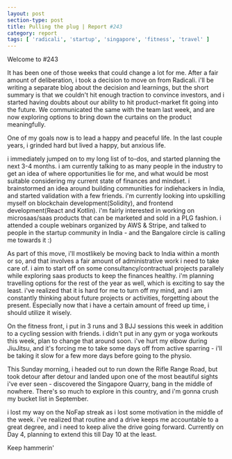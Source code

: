 ```yaml
---
layout: post
section-type: post
title: Pulling the plug | Report #243
category: report
tags: [ 'radicali', 'startup', 'singapore', 'fitness', 'travel' ]
---
```


Welcome to #243

It has been one of those weeks that could change a lot for me. After a fair amount of deliberation, i took a decision to move on from Radicali. i'll be writing a separate blog about the decision and learnings, but the short summary is that we couldn't hit enough traction to convince investors, and i started having doubts about our ability to hit product-market fit going into the future. We communicated the same with the team last week, and are now exploring options to bring down the curtains on the product meaningfully.

One of my goals now is to lead a happy and peaceful life. In the last couple years, i grinded hard but lived a happy, but anxious life.

i immediately jumped on to my long list of to-dos, and started planning the next 3-4 months. i am currently talking to as many people in the industry to get an idea of where opportunities lie for me, and what would be most suitable considering my current state of finances and mindset. i brainstormed an idea around building communities for indiehackers in India, and started validation with a few friends. i'm currently looking into upskilling myself on blockchain development(Solidity), and frontend development(React and Kotlin). i'm fairly interested in working on microsaas/saas products that can be marketed and sold in a PLG fashion. i attended a couple webinars organized by AWS & Stripe, and talked to people in the startup community in India - and the Bangalore circle is calling me towards it :)

As part of this move, i'll mostlikely be moving back to India within a month or so, and that involves a fair amount of administrative work i need to take care of. i aim to start off on some consultancy/contractual projects parallely while exploring saas products to keep the finances healthy. i'm planning travelling options for the rest of the year as well, which is exciting to say the least. i've realized that it is hard for me to turn off my mind, and i am constantly thinking about future projects or activities, forgetting about the present. Especially now that i have a certain amount of freed up time, i should utilize it wisely.

On the fitness front, i put in 3 runs and 3 BJJ sessions this week in addition to a cycling session with friends. i didn't put in any gym or yoga workouts this week, plan to change that around soon. i've hurt my elbow during JiuJitsu, and it's forcing me to take some days off from active sparring - i'll be taking it slow for a few more days before going to the physio. 

This Sunday morning, i headed out to run down the Rifle Range Road, but took detour after detour and landed upon one of the most beautiful sights i've ever seen - discovered the Singapore Quarry, bang in the middle of nowhere. There's so much to explore in this country, and i'm gonna crush my bucket list in September.

i lost my way on the NoFap streak as i lost some motivation in the middle of the week. i've realized that routine and a drive keeps me accountable to a great degree, and i need to keep alive the drive going forward. Currently on Day 4, planning to extend this till Day 10 at the least.

Keep hammerin'